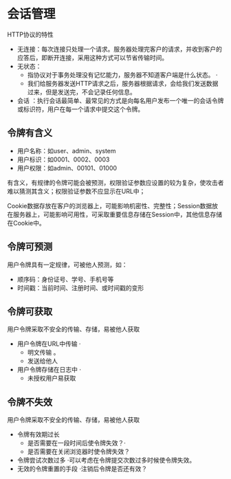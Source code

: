 # 会话管理



HTTP协议的特性

* 无连接：每次连接只处理一个请求。服务器处理完客户的请求，并收到客户的应答后，即断开连接，采用这种方式可以节省传输时间。 
* 无状态：
  *  指协议对于事务处理没有记忆能力，服务器不知道客户端是什么状态。 ·
  * 我们给服务器发送HTTP请求之后，服务器根据请求，会给我们发送数据过来，但是发送完，不会记录任何信息。 
* 会话 ：执行会话最简单、最常见的方式是向每名用户发布一个唯一的会话令牌或标识符，用户在每一个请求中提交这个令牌。

## 令牌有含义

* 用户名称：如user、admin、system 
* 用户标识：如0001、0002、0003 
* 用户权限：如admin、00101、01000

有含义，有规律的令牌可能会被预测，权限验证参数应设置的较为复杂，使攻击者难以猜测其含义；权限验证参数不应显示在URL中；

Cookie数据存放在客户的浏览器上，可能影响机密性、完整性；Session数据放在服务器上，可能影响可用性，可采取重要信息存储在Session中，其他信息存储在Cookie中。

## 令牌可预测

用户令牌具有一定规律，可被他人预测，如： 

* 顺序码：身份证号、学号、手机号等
* 时间戳：当前时间、注册时间、或时间戳的变形

## 令牌可获取



用户令牌采取不安全的传输、存储，易被他人获取

* 用户令牌在URL中传输 ·
  * 明文传输 。
  * 发送给他人 
* 用户令牌存储在日志中 ·
  * 未授权用户易获取

## 令牌不失效

用户令牌采取不安全的传输、存储，易被他人获取

* 令牌有效期过长 
  * 是否需要在一段时间后使令牌失效？·
  * 是否需要在关闭浏览器时使令牌失效？ 
* 令牌尝试次数过多 ·可以考虑在令牌提交次数过多时候使令牌失效。 
* 无效的令牌重置的手段 ·注销后令牌是否还有效？

